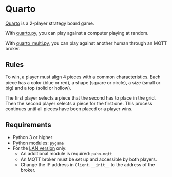 # Quarto

[Quarto](https://en.wikipedia.org/wiki/Quarto_(board_game)) is a 2-player strategy board game.

With [quarto.py](quarto.py), you can play against a computer playing at random.

With [quarto_multi.py](quarto_multi.py), you can play against another human through an MQTT broker.

## Rules

To win, a player must align 4 pieces with a common characteristics. Each piece has a color (blue or red), a shape (square or circle), a size (small or big) and a top (solid or hollow).

The first player selects a piece that the second has to place in the grid. Then the second player selects a piece for the first one. This process continues until all pieces have been placed or a player wins.

## Requirements

- Python 3 or higher
- Python modules: `pygame`
- For the [LAN version](quarto_multi.py) only:
  - An additional module is required: `paho-mqtt`
  - An MQTT broker must be set up and accessible by both players.
  - Change the IP address in `Client.__init__` to the address of the broker.